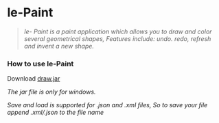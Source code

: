 # le-Paint

>_le- Paint is a paint application which allows you to draw and color several geometrical shapes, Features include: undo. redo, refresh and invent a new shape._


### How to use le-Paint 

Download [draw.jar](https://github.com/ziyadelbanna/da-Paint/blob/master/draw.jar?raw=true)

_The jar file is only for windows._

_Save and load is supported for .json and .xml files, So to save your file append .xml/.json to the file name_

